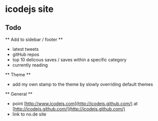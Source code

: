 # icodejs site

## Todo

** Add to sidebar / footer **

- latest tweets
- gitHub repos
- top 10 delicous saves / saves within a specific category
- currently reading

** Theme **

- add my own stamp to the theme by slowly overriding default themes

** General **

- point [http://www.icodejs.com](http://icodejs.github.com/) at [http://icodejs.github.com/](http://icodejs.github.com/)
- link to no.de site

